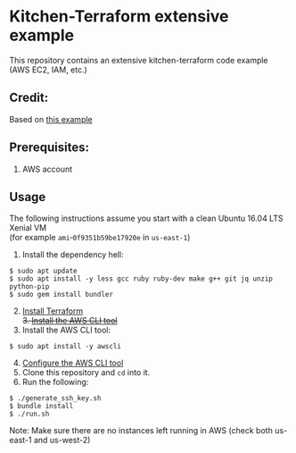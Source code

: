 # Kitchen-Terraform extensive example

This repository contains an extensive kitchen-terraform code example (AWS EC2, IAM, etc.)

## Credit:
Based on [this example](https://newcontext-oss.github.io/kitchen-terraform/tutorials/extensive_kitchen_terraform.html)

## Prerequisites:
1. AWS account

## Usage

The following instructions assume you start with a clean Ubuntu 16.04 LTS Xenial VM  
(for example `ami`&#8209;`0f9351b59be17920e` in `us-east-1`)

1. Install the dependency hell:
```
$ sudo apt update
$ sudo apt install -y less gcc ruby ruby-dev make g++ git jq unzip python-pip
$ sudo gem install bundler
```
2. [Install Terraform](https://www.terraform.io/intro/getting-started/install.html)  
~~3. [Install the AWS CLI tool](https://docs.aws.amazon.com/cli/latest/userguide/awscli-install-linux.html)~~
3. Install the AWS CLI tool:
```
$ sudo apt install -y awscli
```
4. [Configure the AWS CLI tool](https://docs.aws.amazon.com/cli/latest/userguide/cli-chap-getting-started.html#cli-quick-configuration)
5. Clone this repository and `cd` into it.
6. Run the following:
```
$ ./generate_ssh_key.sh
$ bundle install
$ ./run.sh
```

Note: Make sure there are no instances left running in AWS (check both us-east-1 and us-west-2)